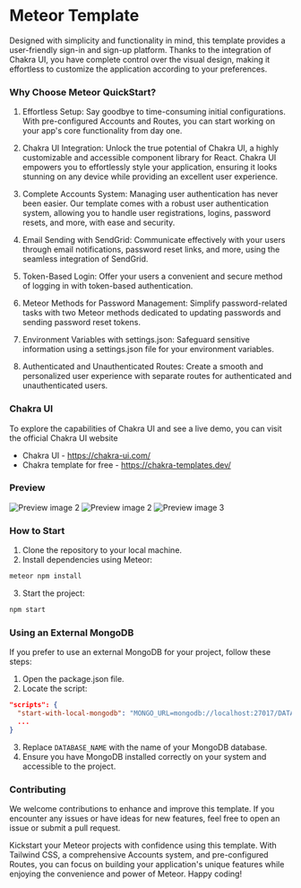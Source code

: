 # Meteor Template

Designed with simplicity and functionality in mind, this template provides a user-friendly sign-in and sign-up platform. Thanks to the integration of Chakra UI, you have complete control over the visual design, making it effortless to customize the application according to your preferences.

### Why Choose Meteor QuickStart?

1. Effortless Setup: Say goodbye to time-consuming initial configurations. With pre-configured Accounts and Routes, you can start working on your app's core functionality from day one.

2. Chakra UI Integration: Unlock the true potential of Chakra UI, a highly customizable and accessible component library for React. Chakra UI empowers you to effortlessly style your application, ensuring it looks stunning on any device while providing an excellent user experience.

3. Complete Accounts System: Managing user authentication has never been easier. Our template comes with a robust user authentication system, allowing you to handle user registrations, logins, password resets, and more, with ease and security.

4. Email Sending with SendGrid: Communicate effectively with your users through email notifications, password reset links, and more, using the seamless integration of SendGrid.

5. Token-Based Login: Offer your users a convenient and secure method of logging in with token-based authentication.

6. Meteor Methods for Password Management: Simplify password-related tasks with two Meteor methods dedicated to updating passwords and sending password reset tokens.

7. Environment Variables with settings.json: Safeguard sensitive information using a settings.json file for your environment variables.

8. Authenticated and Unauthenticated Routes: Create a smooth and personalized user experience with separate routes for authenticated and unauthenticated users.

### Chakra UI

To explore the capabilities of Chakra UI and see a live demo, you can visit the official Chakra UI website

- Chakra UI - https://chakra-ui.com/
- Chakra template for free - https://chakra-templates.dev/

### Preview

![Preview image 2](public/images/img1.png)
![Preview image 2](public/images/img2.png)
![Preview image 3](public/images/img3.png)


### How to Start

1. Clone the repository to your local machine.
2. Install dependencies using Meteor:

```bash
meteor npm install
```

3. Start the project:

```bash
npm start
```

### Using an External MongoDB

If you prefer to use an external MongoDB for your project, follow these steps:

1. Open the package.json file.
2. Locate the script:

```json
"scripts": {
  "start-with-local-mongodb": "MONGO_URL=mongodb://localhost:27017/DATABASE_NAME",
  ...
}
```

3. Replace `DATABASE_NAME` with the name of your MongoDB database.
4. Ensure you have MongoDB installed correctly on your system and accessible to the project.

### Contributing

We welcome contributions to enhance and improve this template. If you encounter any issues or have ideas for new features, feel free to open an issue or submit a pull request.

Kickstart your Meteor projects with confidence using this template. With Tailwind CSS, a comprehensive Accounts system, and pre-configured Routes, you can focus on building your application's unique features while enjoying the convenience and power of Meteor. Happy coding!
